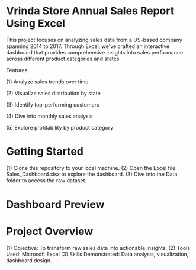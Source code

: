 # Vrinda Store Annual Sales Report Using Excel



This project focuses on analyzing sales data from a US-based company spanning 2014 to 2017. Through Excel, we've crafted an interactive dashboard that provides comprehensive insights into sales performance across different product categories and states.



Features:


(1) Analyze sales trends over time

(2) Visualize sales distribution by state

(3) Identify top-performing customers

(4) Dive into monthly sales analysis

(5) Explore profitability by product category




# Getting Started




(1) Clone this repository to your local machine.
(2) Open the Excel file Sales_Dashboard.xlsx to explore the dashboard.
(3) Dive into the Data folder to access the raw dataset.



# Dashboard Preview









# Project Overview


(1) Objective: To transform raw sales data into actionable insights.
(2) Tools Used: Microsoft Excel
(3) Skills Demonstrated: Data analysis, visualization, dashboard design.


